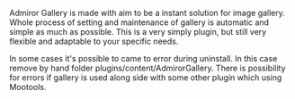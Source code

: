 Admiror Gallery is made with aim to be a instant solution for image gallery. Whole process of setting and maintenance of gallery is automatic and simple as much as possible. This is a very simply plugin, but still very flexible and adaptable to your specific needs.

In some cases it's possible to came to error during uninstall. In this case remove by hand folder plugins/content/AdmirorGallery. There is possibility for errors if gallery is used along side with some other plugin which using Mootools.